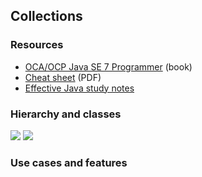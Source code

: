 ## Collections

### Resources

- [OCA/OCP Java SE 7 Programmer](https://www.amazon.com/Programmer-Study-1Z0-803-1Z0-804-Certification/dp/0071772006/ref=asap_bc?ie=UTF8) (book) 
- [Cheat sheet](http://files.zeroturnaround.com/pdf/zt_java_collections_cheat_sheet.pdf) (PDF)
- [Effective Java study notes](topics/design/effective-java.md)

### Hierarchy and classes

<image src="../../images/collection-hierarchy.png" style="max-width: 500px">

<image src="../../images/map-hierarchy.png" style="max-width: 500px">

### Use cases and features

